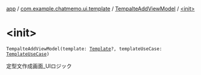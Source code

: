 [app](../../index.md) / [com.example.chatmemo.ui.template](../index.md) / [TempalteAddViewModel](index.md) / [&lt;init&gt;](./-init-.md)

# &lt;init&gt;

`TempalteAddViewModel(template: `[`Template`](../../com.example.chatmemo.domain.model.entity/-template/index.md)`?, templateUseCase: `[`TemplateUseCase`](../../com.example.chatmemo.domain.usecase/-template-use-case/index.md)`)`

定型文作成画面_UIロジック

